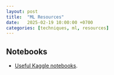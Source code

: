 ```yaml
---
layout: post
title:  "ML Resources"
date:   2025-02-19 10:00:00 +0700
categories: [techniques, ml, resources]
---
```


## Notebooks
- [Useful Kaggle notebooks](https://www.linkedin.com/posts/mungoliabhishek81_datatrek-datascience-activity-7292735335417921536-DgMj/?utm_source=share&utm_medium=member_ios&rcm=ACoAAAxIq6gBCABbwRuIk9zAhXmN1wI4dqQm9SE).
